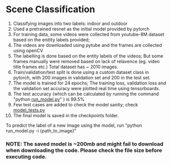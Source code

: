 # Scene Classification
1) Classifying images into two labels: indoor and outdoor
2) Used a pretrained resnet as the initial model provided by pytorch
3) For training data, some videos were collected from youtube-8M dataset based on the enitity labels provided;
4) The videos are downloaded using pytube and the frames are collected using openCV
5) The labelling is done based on the entity labels of the videos; But some frames manually were removed based on lack of relavence (eg. video title frames etc.) Total dataset has ~ 2010 images.
6) Train/validation/test split is done using a custom dataset class in pytorch, with 200 images in validation set and 200 in the test set.
7) The model is trained for 24 epochs; The training loss, validation loss and the validation set accuracy were plotted real time using tensorboardx.
8) The test accuracy (which can be calculated by running the command "python [run_model.py](run_model.py)" ) is 99.5%
9) Few test cases are added to check the model sanity; check [model_tests.py](model_tests.py)
10) The final model is saved in the checkpoints folder.

To predict the label of a new image using the model, run "python run_model.py -i {path_to_image}"


### NOTE: The saved model is ~200mb and might fail to download when downloading the code. Please check the file size before executing code.
